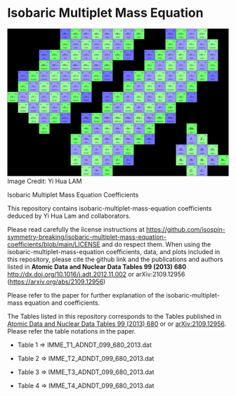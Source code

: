 # Isobaric Multiplet Mass Equation
 
![Isobaric multiplet Logo](https://github.com/lamyihua/isobaric-multiplet-mass-equation/blob/main/Model_Space_pSDpf_modified.png)
Image Credit: Yi Hua LAM

Isobaric Multiplet Mass Equation Coefficients

This repository contains isobaric-multiplet-mass-equation coefficients deduced by Yi Hua Lam and collaborators.

Please read carefully the license instructions at https://github.com/isospin-symmetry-breaking/isobaric-multiplet-mass-equation-coefficients/blob/main/LICENSE and do respect them. When using the isobaric-multiplet-mass-equation coefficients, data, and plots included in this repository, please cite the github link and the publications and authors listed in **Atomic Data and Nuclear Data Tables 99 (2013) 680** http://dx.doi.org/10.1016/j.adt.2012.11.002 or arXiv:2109.12956 (https://arxiv.org/abs/2109.12956)

Please refer to the paper for further explanation of the isobaric-multiplet-mass equation and coefficients.

The Tables listed in this repository corresponds to the Tables published in [Atomic Data and Nuclear Data Tables 99 (2013) 680](http://dx.doi.org/10.1016/j.adt.2012.11.002) or or [arXiv:2109.12956](https://arxiv.org/abs/2109.12956). Please refer the table notations in the paper.


- Table 1 => IMME_T1_ADNDT_099_680_2013.dat

- Table 2 => IMME_T2_ADNDT_099_680_2013.dat

- Table 3 => IMME_T3_ADNDT_099_680_2013.dat

- Table 4 => IMME_T4_ADNDT_099_680_2013.dat
